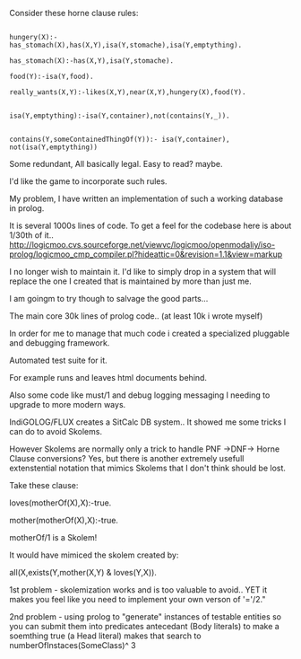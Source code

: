 Consider these horne clause rules:
```

hungery(X):- has_stomach(X),has(X,Y),isa(Y,stomache),isa(Y,emptything).

has_stomach(X):-has(X,Y),isa(Y,stomache).

food(Y):-isa(Y,food).

really_wants(X,Y):-likes(X,Y),near(X,Y),hungery(X),food(Y).


isa(Y,emptything):-isa(Y,container),not(contains(Y,_)).


contains(Y,someContainedThingOf(Y)):- isa(Y,container), not(isa(Y,emptything))

```

Some redundant, All basically legal.  Easy to read? maybe.

I'd like the game to incorporate such rules.

My problem, I have written an implementation of such a working database in prolog. 

It is several 1000s lines of code.   To get a feel for the codebase here is about 1/30th of it..  http://logicmoo.cvs.sourceforge.net/viewvc/logicmoo/openmodaliy/iso-prolog/logicmoo_cmp_compiler.pl?hideattic=0&revision=1.1&view=markup  


I no longer wish to maintain it.   I'd like to simply drop in a system that will replace the one I created that is maintained by more than just me.


I am goingm to try though to salvage the good parts...


The main core 30k lines of prolog code.. (at least 10k i wrote myself) 

In order for me to manage that much code i created a specialized pluggable and debugging framework.

Automated test suite for it.

For example runs and leaves html documents behind.



Also some code like must/1 and debug logging messaging I needing to upgrade to more modern ways.

IndiGOLOG/FLUX creates a SitCalc DB system..  It showed me some tricks I can do to avoid Skolems.   


However Skolems are normally only a trick to handle PNF ->DNF-> Horne Clause conversions? Yes, but there is another extremely usefull extenstential notation that mimics Skolems that I don't think should be lost.  


Take these clause:

loves(motherOf(X),X):-true.

mother(motherOf(X),X):-true.



motherOf/1 is a Skolem! 

It would have mimiced the skolem created by: 

all(X,exists(Y,mother(X,Y) & loves(Y,X)).


1st problem - skolemization works and is too valuable to avoid.. YET it makes you feel like you need to implement your own verson of '='/2."


2nd problem - using prolog to "generate" instances of testable entities so you can submit them into predicates antecedant (Body literals) to make a soemthing true (a Head literal) makes that search to  numberOfInstaces(SomeClass)^ 3


